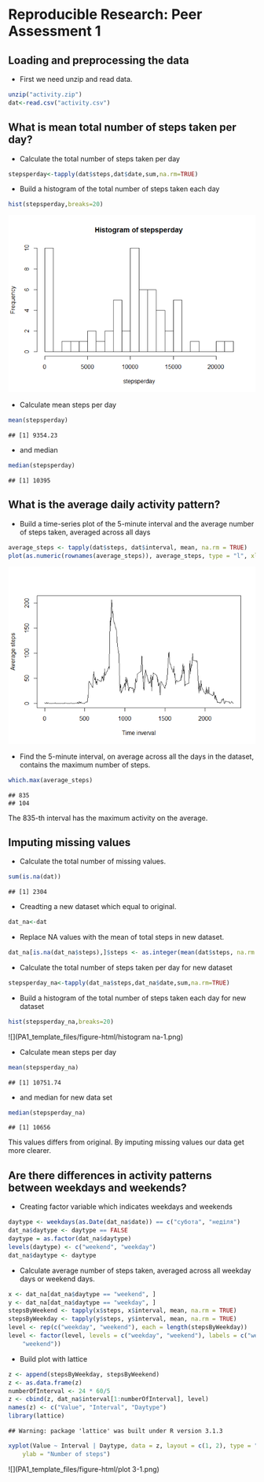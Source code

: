 # Reproducible Research: Peer Assessment 1


## Loading and preprocessing the data

- First we need unzip and read data.

```r
unzip("activity.zip")
dat<-read.csv("activity.csv")
```
## What is mean total number of steps taken per day?

- Calculate the total number of steps taken per day

```r
stepsperday<-tapply(dat$steps,dat$date,sum,na.rm=TRUE)
```

- Build a histogram of the total number of steps taken each day

```r
hist(stepsperday,breaks=20)
```

![](PA1_template_files/figure-html/histogram-1.png) 

- Calculate mean steps per day

```r
mean(stepsperday)
```

```
## [1] 9354.23
```
- and median

```r
median(stepsperday)
```

```
## [1] 10395
```

## What is the average daily activity pattern?
- Build a time-series plot of the 5-minute interval and the average number of steps taken, averaged across all days

```r
average_steps <- tapply(dat$steps, dat$interval, mean, na.rm = TRUE)
plot(as.numeric(rownames(average_steps)), average_steps, type = "l", xlab = "Time inverval", ylab="Average steps")
```

![](PA1_template_files/figure-html/average_steps-1.png) 

- Find the 5-minute interval, on average across all the days in the dataset, contains the maximum number of steps.

```r
which.max(average_steps)
```

```
## 835 
## 104
```

The 835-th interval has the maximum activity on the average.
## Imputing missing values
- Calculate the total number of missing values.

```r
sum(is.na(dat))
```

```
## [1] 2304
```

- Creadting a new dataset which equal to original.

```r
dat_na<-dat
```


- Replace NA values with the mean of total steps in new dataset.


```r
dat_na[is.na(dat_na$steps),]$steps <- as.integer(mean(dat$steps, na.rm = TRUE))
```

- Calculate the total number of steps taken per day for new dataset

```r
stepsperday_na<-tapply(dat_na$steps,dat_na$date,sum,na.rm=TRUE)
```

- Build a histogram of the total number of steps taken each day for new dataset

```r
hist(stepsperday_na,breaks=20)
```

![](PA1_template_files/figure-html/histogram na-1.png) 

- Calculate mean steps per day

```r
mean(stepsperday_na)
```

```
## [1] 10751.74
```
- and median for new data set

```r
median(stepsperday_na)
```

```
## [1] 10656
```

This values differs from original. By imputing missing values our data get more clearer.


## Are there differences in activity patterns between weekdays and weekends?

- Creating factor variable which indicates weekdays and weekends


```r
daytype <- weekdays(as.Date(dat_na$date)) == c("субота", "неділя")
dat_na$daytype <- daytype == FALSE
daytype = as.factor(dat_na$daytype)
levels(daytype) <- c("weekend", "weekday")
dat_na$daytype <- daytype
```
- Calculate average number of steps taken, averaged across all weekday days or weekend days.


```r
x <- dat_na[dat_na$daytype == "weekend", ]
y <- dat_na[dat_na$daytype == "weekday", ]
stepsByWeekend <- tapply(x$steps, x$interval, mean, na.rm = TRUE)
stepsByWeekday <- tapply(y$steps, y$interval, mean, na.rm = TRUE)
level <- rep(c("weekday", "weekend"), each = length(stepsByWeekday))
level <- factor(level, levels = c("weekday", "weekend"), labels = c("weekday", 
    "weekend"))
```

- Build plot with lattice

```r
z <- append(stepsByWeekday, stepsByWeekend)
z <- as.data.frame(z)
numberOfInterval <- 24 * 60/5
z <- cbind(z, dat_na$interval[1:numberOfInterval], level)
names(z) <- c("Value", "Interval", "Daytype")
library(lattice)
```

```
## Warning: package 'lattice' was built under R version 3.1.3
```

```r
xyplot(Value ~ Interval | Daytype, data = z, layout = c(1, 2), type = "l", xlab = "Interval", 
    ylab = "Number of steps")
```

![](PA1_template_files/figure-html/plot 3-1.png) 
